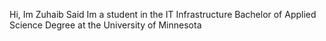 Hi, Im Zuhaib Said
Im a student in the IT Infrastructure Bachelor of Applied Science Degree at the University of Minnesota
